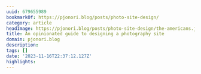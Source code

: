```yaml
---
uuid: 679655989
bookmarkOf: https://pjonori.blog/posts/photo-site-design/
category: article
headImage: https://pjonori.blog/posts/photo-site-design/the-americans.jpg
title: An opinionated guide to designing a photography site
domain: pjonori.blog
description:
tags: []
date: '2023-11-16T22:37:12.127Z'
highlights:
---
```




